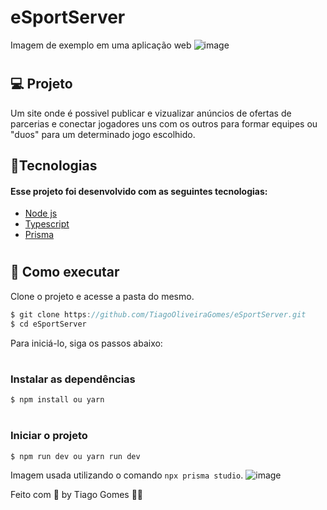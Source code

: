 # eSportServer

Imagem de exemplo em uma aplicação web
![image](https://user-images.githubusercontent.com/70171892/191591854-1a9d8c68-8a9d-43e6-afe0-9e6adb4f397a.png)



# <h2>💻 Projeto</h2>

Um site onde é possivel publicar e vizualizar anúncios de ofertas de parcerias e conectar jogadores uns com os outros para formar equipes ou "duos" para um determinado jogo 
escolhido.

<h2>🧪Tecnologias</h2>
<h4>Esse projeto foi desenvolvido com as seguintes tecnologias: </h4>

* [Node js](https://nodejs.org)
* [Typescript](https://www.typescriptlang.org)
* [Prisma](https://www.prisma.io)


# <h2>🚀 Como executar</h2>
Clone o projeto e acesse a pasta do mesmo.

```javascript
$ git clone https://github.com/TiagoOliveiraGomes/eSportServer.git
$ cd eSportServer
```
Para iniciá-lo, siga os passos abaixo:

# <h3>Instalar as dependências</h3>
```javascript
$ npm install ou yarn
```

# <h3>Iniciar o projeto</h3>
```javascript
$ npm run dev ou yarn run dev
```

Imagem usada utilizando o comando ```npx prisma studio```. 
![image](https://user-images.githubusercontent.com/70171892/191597212-99ef355b-f8fc-4ee3-9a9d-f7a27ce06ecb.png)

Feito com 🧡 by Tiago Gomes 👋🏻 
